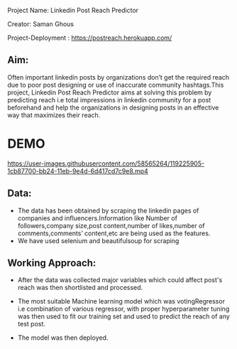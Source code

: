 Project Name: Linkedin Post Reach Predictor

Creator: Saman Ghous

Project-Deployment : https://postreach.herokuapp.com/

## Aim:
Often important linkedin posts by organizations don’t get the required reach due to poor post designing or use of inaccurate community hashtags.This project, Linkedin Post Reach Predictor aims at solving this problem by predicting reach i.e total impressions in linkedin community for a post beforehand and help the organizations in designing posts in an effective way that maximizes their reach.

# DEMO

https://user-images.githubusercontent.com/58565264/119225905-1cb87700-bb24-11eb-9e4d-6d417cd7c9e8.mp4

## Data:
* The data has been obtained by scraping the linkedin pages of companies and influencers.Information like Number of followers,company size,post content,number of likes,number of comments,comments’ content,etc are being used as the features.
* We have used selenium and beautifulsoup for scraping 


## Working Approach:
* After the data was collected major variables which could affect post's reach was then shortlisted and processed. 
 
* The most suitable Machine learning model which was votingRegressor i.e combination of various regressor, with proper hyperparameter tuning was then used to fit our training set and used to predict the reach of any test post.
 
* The model was then deployed.
 



